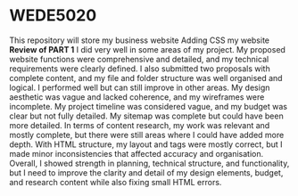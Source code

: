 # WEDE5020
This repository will store my business website 
Adding CSS my website
**Review of PART 1**
I did very well in some areas of my project. My proposed website functions were comprehensive and detailed, and my technical requirements were clearly defined. I also submitted two proposals with complete content, and my file and folder structure was well organised and logical. I performed well but can still improve in other areas. My design aesthetic was vague and lacked coherence, and my wireframes were incomplete. My project timeline was considered vague, and my budget was clear but not fully detailed. My sitemap was complete but could have been more detailed.
In terms of content research, my work was relevant and mostly complete, but there were still areas where I could have added more depth. With HTML structure, my layout and tags were mostly correct, but I made minor inconsistencies that affected accuracy and organisation. Overall, I showed strength in planning, technical structure, and functionality, but I need to improve the clarity and detail of my design elements, budget, and research content while also fixing small HTML errors.
